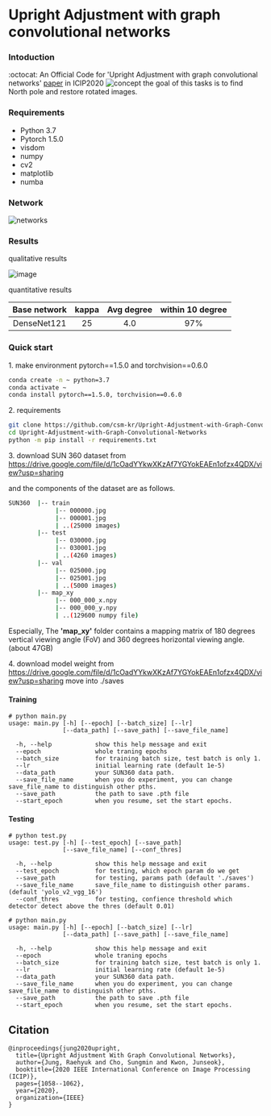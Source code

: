 # Upright Adjustment with graph convolutional networks 

### Intoduction

:octocat: An Official Code for 'Upright Adjustment with graph convolutional networks'
[paper](https://ieeexplore.ieee.org/document/9190715) in ICIP2020
![concept](https://user-images.githubusercontent.com/18729104/99486691-09c3bf00-29a8-11eb-93f1-ebf9e8852d03.png)
the goal of this tasks is to find North pole and restore rotated images.

### Requirements

- Python 3.7
- Pytorch 1.5.0
- visdom
- numpy 
- cv2
- matplotlib
- numba

### Network
![networks](https://user-images.githubusercontent.com/18729104/99487045-d6cdfb00-29a8-11eb-89c5-ff0dd7b4638c.png)

### Results
qualitative results

![image](https://user-images.githubusercontent.com/18729104/99486993-b00fc480-29a8-11eb-87fc-230641239d23.png)

quantitative results

|Base network   | kappa    | Avg degree | within 10 degree| 
|:-------------:|:--------:|:----------:|:---------------:|
|DenseNet121    | 25       |4.0         |  97%            | 


### Quick start

1\. make environment pytorch==1.5.0 and torchvision==0.6.0

  ```bash
  conda create -n ~ python=3.7
  conda activate ~
  conda install pytorch==1.5.0, torchvision==0.6.0
  ```
2\. requirements 

  ```bash
  git clone https://github.com/csm-kr/Upright-Adjustment-with-Graph-Convolutional-Networks
  cd Upright-Adjustment-with-Graph-Convolutional-Networks
  python -m pip install -r requirements.txt
  ```

3\. download SUN 360 dataset from https://drive.google.com/file/d/1cOadYYkwXKzAf7YGYokEAEn1ofzx4QDX/view?usp=sharing 

and the components of the dataset are as follows.
```bash
SUN360  |-- train
             |-- 000000.jpg
             |-- 000001.jpg
             | ..(25000 images)
        |-- test
             |-- 030000.jpg
             |-- 030001.jpg
             | ..(4260 images)
        |-- val
             |-- 025000.jpg
             |-- 025001.jpg
             | ..(5000 images)
        |-- map_xy
             |-- 000_000_x.npy
             |-- 000_000_y.npy
             | ..(129600 numpy file)
```
Especially, The **'map_xy'** folder contains a mapping matrix of 180 degrees vertical viewing angle (FoV) and 360 degrees horizontal viewing angle. (about 47GB)

4\. download model weight from https://drive.google.com/file/d/1cOadYYkwXKzAf7YGYokEAEn1ofzx4QDX/view?usp=sharing move into ./saves

#### Training

```
# python main.py 
usage: main.py [-h] [--epoch] [--batch_size] [--lr] 
               [--data_path] [--save_path] [--save_file_name] 

  -h, --help            show this help message and exit
  --epoch               whole traning epochs 
  --batch_size          for training batch size, test batch is only 1.
  --lr                  initial learning rate (default 1e-5) 
  --data_path           your SUN360 data path. 
  --save_file_name      when you do experiment, you can change save_file_name to distinguish other pths.
  --save_path           the path to save .pth file
  --start_epoch         when you resume, set the start epochs. 
```


#### Testing

```
# python test.py 
usage: test.py [-h] [--test_epoch] [--save_path] 
               [--save_file_name] [--conf_thres]

  -h, --help            show this help message and exit
  --test_epoch          for testing, which epoch param do we get
  --save_path           for testing, params path (default './saves') 
  --save_file_name      save_file_name to distinguish other params. (default 'yolo_v2_vgg_16')
  --conf_thres          for testing, confience threshold which detector detect above the thres (default 0.01) 
```

```
# python main.py 
usage: main.py [-h] [--epoch] [--batch_size] [--lr] 
               [--data_path] [--save_path] [--save_file_name] 

  -h, --help            show this help message and exit
  --epoch               whole traning epochs 
  --batch_size          for training batch size, test batch is only 1.
  --lr                  initial learning rate (default 1e-5) 
  --data_path           your SUN360 data path. 
  --save_file_name      when you do experiment, you can change save_file_name to distinguish other pths.
  --save_path           the path to save .pth file
  --start_epoch         when you resume, set the start epochs. 
```


## Citation


```
@inproceedings{jung2020upright,
  title={Upright Adjustment With Graph Convolutional Networks},
  author={Jung, Raehyuk and Cho, Sungmin and Kwon, Junseok},
  booktitle={2020 IEEE International Conference on Image Processing (ICIP)},
  pages={1058--1062},
  year={2020},
  organization={IEEE}
}
```
